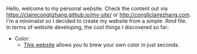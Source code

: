 Hello, welcome to my personal website. 
Check the content out via https://claireconglizhang.github.io/my-site/ or http://congliclairezhang.com.
I'm a minimalist so I decided to create my website from a simple .Rmd file. 
In terms of website developing, the cool things I discovered so far:
  - Color: 
    - [This website](https://www.sessions.edu/color-calculator/) allows you to brew your own color in just seconds.
